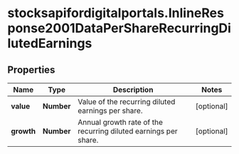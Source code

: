 # stocksapifordigitalportals.InlineResponse2001DataPerShareRecurringDilutedEarnings

## Properties

Name | Type | Description | Notes
------------ | ------------- | ------------- | -------------
**value** | **Number** | Value of the recurring diluted earnings per share. | [optional] 
**growth** | **Number** | Annual growth rate of the recurring diluted earnings per share. | [optional] 


